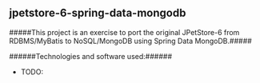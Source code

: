 jpetstore-6-spring-data-mongodb
---------------------------

#####This project is an exercise to port the original JPetStore-6 from RDBMS/MyBatis to NoSQL/MongoDB using Spring Data MongoDB.#####

######Technologies and software used:######
* TODO:
